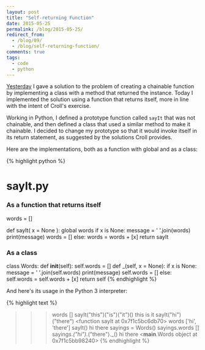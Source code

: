 ```yaml
---
layout: post
title: "Self-returning Function"
date: 2015-05-25
permalink: /blog/2015-05-25/
redirect_from: 
  - /blog/09/
  - /blog/self-returning-function/
comments: true
tags:
  - code
  - python
---
```


[Yesterday](/blog/08) I gave a solution to the problem of creating a chainable function by implementing a class with a method that returned the instance.
Today I implemented the solution using a function that returns itself, more in line with the intent of Croll's exercise.

<!--break-->

Working in Python, I defined a prototype function called `sayIt` that was not chainable, and then defined a class that used a similar method to make it chainable.
I decided to change my prototype so that it would invoke itself in its return statement, as suggested by the solutions Croll provides.

Here are the implementations, both as a function with global and as a class:

{% highlight python %}
# sayIt.py

### As a function that returns itself

words = []

def sayIt( x = None ):
    global words
    if x is None:
        message = ' '.join(words)
        print(message)
        words = []
    else:
        words = words + [x]
        return sayIt

### As a class

class Words:
    def __init__(self):
        self.words = []
    def _(self, x = None):
        if x is None:
            message = ' '.join(self.words)
            print(message)
            self.words = []
        else:
            self.words = self.words + [x]
        return self
{% endhighlight %}

And here's its usage in the Python 3 interpreter:

{% highlight text %}
>>> words
[]
>>> sayIt("this")("is")("it")()
this is it
>>> sayIt("hi")("there")
<function sayIt at 0x7f1c5bc6db70>
>>> words
['hi', 'there']
>>> sayIt()
hi there
>>> sayings = Words()
>>> sayings.words
[]
>>> sayings._("hi")._("there")._()
hi there
<__main__.Words object at 0x7f1c5bb98240>
{% endhighlight %}
